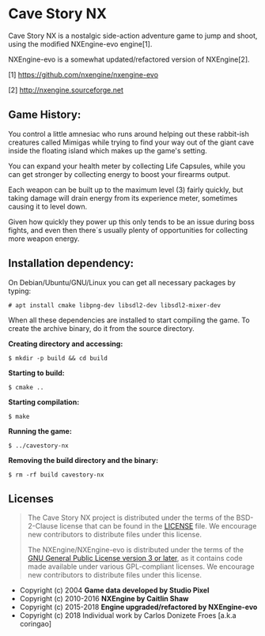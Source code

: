 Cave Story NX
=============

Cave Story NX is a nostalgic side-action adventure game to jump and shoot,
using the modified NXEngine-evo engine[1].

NXEngine-evo is a somewhat updated/refactored version of NXEngine[2].

[1] https://github.com/nxengine/nxengine-evo

[2] http://nxengine.sourceforge.net

**Game History:**
-----------------

You control a little amnesiac who runs around helping out these rabbit-ish
creatures called Mimigas while trying to find your way out of the giant cave
inside the floating island which makes up the game's setting.

You can expand your health meter by collecting Life Capsules, while you can get
stronger by collecting energy to boost your firearms output. 

Each weapon can be built up to the maximum level (3) fairly quickly,
but taking damage will drain energy from its experience meter,
sometimes causing it to level down. 

Given how quickly they power up this only tends to be an issue during
boss fights, and even then there´s usually plenty of opportunities for
collecting more weapon energy.

**Installation dependency:**
----------------------------

On Debian/Ubuntu/GNU/Linux you can get all necessary packages by typing:

    # apt install cmake libpng-dev libsdl2-dev libsdl2-mixer-dev

When all these dependencies are installed to start compiling the game.
To create the archive binary, do it from the source directory.

**Creating directory and accessing:**

    $ mkdir -p build && cd build

**Starting to build:**

    $ cmake ..

**Starting compilation:**

    $ make

**Running the game:**

    $ ../cavestory-nx

**Removing the build directory and the binary:**

    $ rm -rf build cavestory-nx

**Licenses**
-----------
> The Cave Story NX project is distributed under the terms of the BSD-2-Clause
> license that can be found in the [LICENSE](LICENSE) file. 
> We encourage new contributors to distribute files under this license.
>
> The NXEngine/NXEngine-evo is distributed under the terms
> of the [GNU General Public License version 3 or later](src/LICENSE.GPLv3),
> as it contains code made available under various GPL-compliant licenses.
> We encourage new contributors to distribute files under this license.

* Copyright (c) 2004 **Game data developed by Studio Pixel**
* Copyright (c) 2010-2016 **NXEngine by Caitlin Shaw**
* Copyright (c) 2015-2018 **Engine upgraded/refactored by NXEngine-evo**
* Copyright (c) 2018 Individual work by Carlos Donizete Froes [a.k.a coringao]
